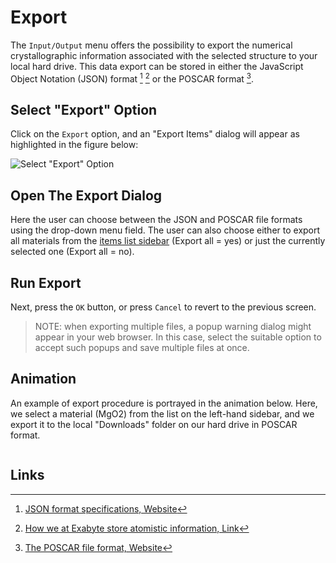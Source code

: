 # Export

The `Input/Output` menu offers the possibility to export the numerical crystallographic information associated with the selected structure to your local hard drive. This data export can be stored in either the JavaScript Object Notation (JSON) format [^1] [^2] or the POSCAR format [^3].
 
## Select "Export" Option 
 
Click on the `Export` <i class="zmdi-download zmdi-hc-border"></i> option, and an "Export Items" dialog will appear as highlighted in the figure below:
 
![Select "Export" Option](../../../images/materials-designer/export-items.png "Select Export Option")

 
## Open The Export Dialog
 
Here the user can choose between the JSON and POSCAR file formats using the drop-down menu field. The user can also choose either to export all materials from the [items list sidebar](../../sidebar-items.md) (Export all = yes) or just the currently selected one (Export all = no). 

## Run Export

Next, press the `OK` button, or press `Cancel` to revert to the previous screen. 

> NOTE: when exporting multiple files, a popup warning dialog might appear in your web browser. In this case, select the suitable option to accept such popups and save multiple files at once.

## Animation

An example of export procedure is portrayed in the animation below. Here, we select a material (MgO2) from the list on the left-hand sidebar, and we export it to the local "Downloads" folder on our hard drive in POSCAR format. 

<img data-gifffer="/images/materials-designer/ExportMaterialsDesigner.gif" />


## Links

[^1]: [JSON format specifications, Website](https://www.json.org/)
[^2]: [How we at Exabyte store atomistic information, Link](../../../materials/data.md)
[^3]: [The POSCAR file format, Website](http://cms.mpi.univie.ac.at/vasp/guide/node59.html)
